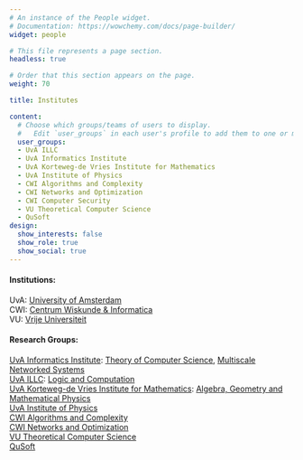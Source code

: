 ```yaml
---
# An instance of the People widget.
# Documentation: https://wowchemy.com/docs/page-builder/
widget: people

# This file represents a page section.
headless: true

# Order that this section appears on the page.
weight: 70

title: Institutes

content:
  # Choose which groups/teams of users to display.
  #   Edit `user_groups` in each user's profile to add them to one or more of these groups.
  user_groups:
  - UvA ILLC
  - UvA Informatics Institute
  - UvA Korteweg-de Vries Institute for Mathematics
  - UvA Institute of Physics
  - CWI Algorithms and Complexity
  - CWI Networks and Optimization
  - CWI Computer Security
  - VU Theoretical Computer Science
  - QuSoft
design:
  show_interests: false
  show_role: true
  show_social: true
---
```

#### Institutions:
UvA: [University of Amsterdam](https://www.uva.nl) <br>
CWI: [Centrum Wiskunde & Informatica](https://www.cwi.nl) <br>
VU: [Vrije Universiteit](https://vu.nl)

#### Research Groups:
[UvA Informatics Institute](https://ivi.uva.nl): [Theory of Computer Science](https://ivi.fnwi.uva.nl/tcs/), [Multiscale Networked Systems](https://mns-research.nl/)<br>
[UvA ILLC](https://www.illc.uva.nl): [Logic and Computation](https://www.illc.uva.nl/Research/Programmes/LoCo/) <br>
[UvA Korteweg-de Vries Institute for Mathematics](https://kdvi.uva.nl): [Algebra, Geometry and Mathematical Physics](https://kdvi.uva.nl/research/agmp/algebra-geometry-mathematical-physics.html) <br>
[UvA Institute of Physics](https://iop.uva.nl/) <br>
[CWI Algorithms and Complexity](https://www.cwi.nl/research/groups/algorithms-and-complexity) <br>
[CWI Networks and Optimization](https://www.cwi.nl/research/groups/networks-and-optimization) <br>
[VU Theoretical Computer Science](https://www.cs.vu.nl/~tcs/) <br>
[QuSoft](https://www.qusoft.org)
